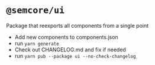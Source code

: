 # `@semcore/ui`

Package that reexports all components from a single point

- Add new components to components.json
- run `yarn generate`
- Check out CHANGELOG.md and fix if needed
- run `yarn pub --package ui --no-check-changelog`
